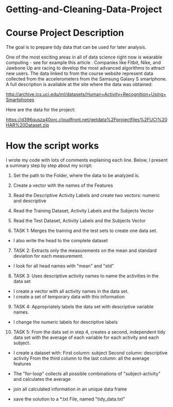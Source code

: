 Getting-and-Cleaning-Data-Project
=================================

# Course Project Description

The goal is to prepare tidy data that can be used for later analysis.

One of the most exciting areas in all of data science right now is wearable computing - see for example this article . Companies like Fitbit, Nike, and Jawbone Up are racing to develop the most advanced algorithms to attract new users. The data linked to from the course website represent data collected from the accelerometers from the Samsung Galaxy S smartphone. A full description is available at the site where the data was obtained: 

http://archive.ics.uci.edu/ml/datasets/Human+Activity+Recognition+Using+Smartphones 

Here are the data for the project: 

https://d396qusza40orc.cloudfront.net/getdata%2Fprojectfiles%2FUCI%20HAR%20Dataset.zip 


# How the script works 

I wrote my code with lots of comments explaining each line. 
Below, I present a summary step by step about my script:

1) Set the path to the Folder, where the data to be analyzed is.

2) Create a vector with the names of the Features

3) Read the Descriptive Activity Labels and create two vectors: numeric and descriptive

4) Read the Training Dataset, Activity Labels and the Subjects Vector

5) Read the Test Dataset, Activity Labels and the Subjects Vector

6) TASK 1: Merges the training and the test sets to create one data set.
- I also write the head to the complete dataset

7) TASK 2: Extracts only the measurements on the mean and standard deviation for each measurement.
- I look for all head names with "mean" and "std"

8) TASK 3: Uses descriptive activity names to name the activities in the data set
- I create a vector with all activity names in the data set.
- I create a set of temporary data with this information

9) TASK 4: Appropriately labels the data set with descriptive variable names. 
- I change the numeric labels for descriptive labels

10) TASK 5: From the data set in step 4, creates a second, independent tidy data set with the average of each variable for each activity and each subject.
- I create a dataset with: 
  First column: subject 
  Second column: descriptive activity 
  From the third column to the last column: all the average features

- The "for-loop" collects all possible combinations of "subject-activity" and calculates the average
- join all calculated information in an unique data frame
- save the solution to a *.txt File, named "tidy_data.txt"


